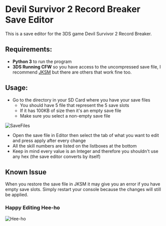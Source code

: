 # Devil Survivor 2 Record Breaker Save Editor
This is a save editor for the 3DS game Devil Survivor 2 Record Breaker.

## Requirements:
* **Python 3** to run the program
* **3DS Running CFW** so you have access to the uncompressed save file, I recommend [JKSM](https://github.com/J-D-K/JKSM) but there are others that work fine too.

## Usage:
* Go to the directory in your SD Card where you have your save files
    * You should have 5 file that represent the 5 save slots
    * If it has 100KB of size then it's an empty save file
    * Make sure you select a non-empty save file
    
![SaveFiles](https://github.com/XxArcaiCxX/DeSu2SE/blob/main/media/DeSu2Savefiles.png?raw=true)

* Open the save file in Editor then select the tab of what you want to edit and press apply after every change
* All the skill numbers are listed on the listboxes at the bottom
* Keep in mind every value is an Integer and therefore you shouldn't use any hex (the save editor converts by itself)

## Known Issue
When you restore the save file in JKSM it may give you an error if you have empty save slots.
Simply restart your console because the changes will still be applied. 

### Happy Editing Hee-ho
![Hee-ho](https://external-content.duckduckgo.com/iu/?u=https%3A%2F%2Fimages-wixmp-ed30a86b8c4ca887773594c2.wixmp.com%2Ff%2Fd61d9068-1085-4f27-a191-a45c02e6c921%2Fd7ma2n6-db03afbd-0542-4ec9-9865-4938866b280d.png%2Fv1%2Ffill%2Fw_205%2Ch_200%2Cstrp%2Fjack_frost_he_ho_by_flaremor_d7ma2n6-200h.png%3Ftoken%3DeyJ0eXAiOiJKV1QiLCJhbGciOiJIUzI1NiJ9.eyJzdWIiOiJ1cm46YXBwOjdlMGQxODg5ODIyNjQzNzNhNWYwZDQxNWVhMGQyNmUwIiwiaXNzIjoidXJuOmFwcDo3ZTBkMTg4OTgyMjY0MzczYTVmMGQ0MTVlYTBkMjZlMCIsIm9iaiI6W1t7ImhlaWdodCI6Ijw9MzkyIiwicGF0aCI6IlwvZlwvZDYxZDkwNjgtMTA4NS00ZjI3LWExOTEtYTQ1YzAyZTZjOTIxXC9kN21hMm42LWRiMDNhZmJkLTA1NDItNGVjOS05ODY1LTQ5Mzg4NjZiMjgwZC5wbmciLCJ3aWR0aCI6Ijw9NDAxIn1dXSwiYXVkIjpbInVybjpzZXJ2aWNlOmltYWdlLm9wZXJhdGlvbnMiXX0.JBZM-ah-oZOSKpB0m8dr4V-4DxCn7uhMa39bRHUuRwA&f=1&nofb=1)
